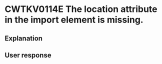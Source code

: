 # CWTKV0114E The location attribute in the import element is missing.

## Explanation

## User response